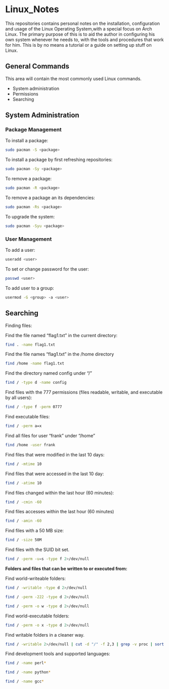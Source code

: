 # Linux_Notes 

This repositories contains personal notes on the installation, configuration and usage of the Linux Operating System,with a special focus on Arch Linux.  The primary purpose of this is to aid the author in configuring his own system whenever he needs to, with the tools and procedures that work for him.  This is by no means a tutorial or a guide on setting up stuff on Linux.  

## General Commands

This area will contain the most commonly used Linux commands.

* System administration
* Permissions
* Searching

## System Administration

### Package Management

To install a package:

```bash
sudo pacman -S <package>
```

To install a package by first refreshing repositories:

```bash
sudo pacman -Sy <package>
```

To remove a package:

```bash
sudo pacman -R <package>
```

To remove a package an its dependencies:

```bash
sudo pacman -Rs <package>
```

To upgrade the system:

```bash
sudo pacman -Syu <package>
```

### User Management

To add a user:

```bash
useradd <user>
```

To set or change password for the user:

```bash
passwd <user>
```

To add user to a group:

```bash
usermod -G <group> -a <user>
```

## Searching

Finding files:

Find the file named “flag1.txt” in the current directory:

```bash
find . -name flag1.txt
```

Find the file names “flag1.txt” in the /home directory

```bash
find /home -name flag1.txt
```

Find the directory named config under “/”

```bash
find / -type d -name config
```

Find files with the 777 permissions (files readable, writable, and executable by all users):

```bash
find / -type f -perm 0777
```

Find executable files:

```bash
find / -perm a=x
```

Find all files for user “frank” under “/home”

```bash
find /home -user frank
```

Find files that were modified in the last 10 days:

```bash
find / -mtime 10
```

Find files that were accessed in the last 10 day:

```bash
find / -atime 10
```

Find files changed within the last hour (60 minutes):

```bash
find / -cmin -60
```

Find files accesses within the last hour (60 minutes)

```bash
find / -amin -60
```

Find files with a 50 MB size:

```bash
find / -size 50M
```

Find files with the SUID bit set.

```bash
find / -perm -u=s -type f 2>/dev/null
```

**Folders and files that can be written to or executed from:**

Find world-writeable folders:

```bash
find / -writable -type d 2>/dev/null 
```
```bash
find / -perm -222 -type d 2>/dev/null
```
```bash
find / -perm -o w -type d 2>/dev/null
```

Find world-executable folders:

```bash
find / -perm -o x -type d 2>/dev/null 
```

Find writable folders in a cleaner way.

```bash
find / -writable 2>/dev/null | cut -d "/" -f 2,3 | grep -v proc | sort -u 
```

Find development tools and supported languages:

```bash
find / -name perl*
```
```bash
find / -name python*
```
```bash
find / -name gcc*
```

